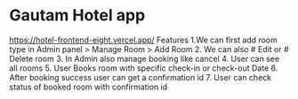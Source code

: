 # Gautam Hotel app
https://hotel-frontend-eight.vercel.app/
Features
1.We can first add room type in Admin panel > Manage Room > Add Room
2. We can also # Edit or # Delete room
3. In Admin also manage booking like cancel
4. User can see all rooms 
5. User Books room with specific check-in or check-out Date
6. After booking success user can get a confirmation id
7. User can check status of booked room with confirmation id
